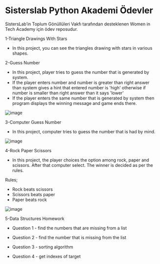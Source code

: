 # Sisterslab Python Akademi Ödevler

SistersLab’in Toplum Gönüllüleri Vakfı tarafından desteklenen Women in Tech Academy için ödev reposudur. 

1-Triangle Drawings With Stars

* In this project, you can see the triangles drawing with stars in various shapes.



2-Guess Number

* In this project, player tries to guess the number that is generated by system.
* If the player enters number and number is greater than right answer than system gives a hint that entered number is 'high' otherwise if number is smaller than right answer than it says 'lower'
* If the player enters the same number that is generated by system then program displays the winning message and game ends there.

![image](https://user-images.githubusercontent.com/66830557/197360987-a3eb3c31-813d-4ff2-b946-e88ff58529fa.png)

3-Computer Guess Number

* In this project, computer tries to guess the number that is had by mind.

![image](https://user-images.githubusercontent.com/66830557/197361005-5eb91b14-e393-45d2-9fa4-228adf89bd69.png)


4-Rock Paper Scissors

* In this project, the player choices the option among rock, paper and scissors. After that computer select. The winner is decided as per the rules.

Rules;

* Rock beats scissors
* Scissors beats paper
* Paper beats rock

![image](https://user-images.githubusercontent.com/66830557/197361030-9736ca16-dfc9-4887-a78f-0a5256baaad7.png)


5-Data Structures Homework

* Question 1 - find the numbers that are missing from a list

* Question 2 - find the number that is missing from the list

* Question 3 - sorting algorithm 

* Question 4 - get indexes of target
